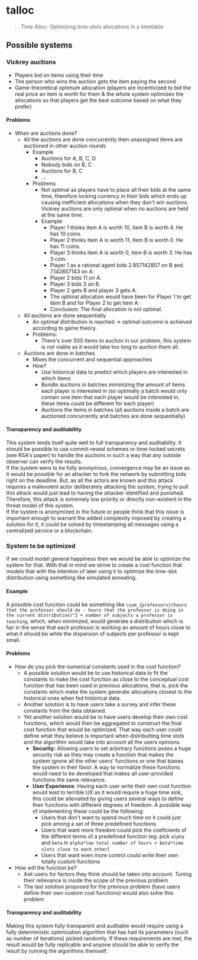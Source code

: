 # talloc
> Time Alloc: Optimizing time-slots allocations in a timetable

## Possible systems
### Vickrey auctions
- Players bid on items using their time
- The person who wins the auction gets the item paying the second  
- Game-theoretical optimum allocation (players are incentivized to bid the real price an item is worth for them & the whole system optimizes the allocations so that players get the best outcome based on what they prefer)
#### Problems
- When are auctions done?
  - All the auctions are done concurrently then unassigned items are auctioned in other auction rounds
    - Example
      - Auctions for A, B, C, D
      - Nobody bids on B, C
      - Auctions for B, C
      - ...
    - Problems
      - Not optimal as players have to place all their bids at the same time, therefore locking currency in their bids which ends up causing inefficient allocations when they don't win auctions. Vickrey auctions are only optimal when no auctions are held at the same time.
      - Example
        - Player 1 thinks item A is worth 10, item B is worth 4. He has 10 coins.
        - Player 2 thinks item A is worth 11, item B is worth 0. He has 11 coins.
        - Player 3 thinks item A is worth 0, item B is worth 3. He has 3 coin.
        - Player 1 as a rational agent bids 2.857142857 on B and 7.142857143 on A.
        - Player 2 bids 11 on A.
        - Player 3 bids 3 on B.
        - Player 2 gets B and player 3 gets A.
        - The optimal allocation would have been for Player 1 to get item B and for Player 2 to get item A.
        - Conclusion: The final allocation is not optimal.
  - All auctions are done sequentially
    - An optimal distribution is reached -> optimal outcome is achieved according to game theory.
    - Problems:
      - There's over 500 items to auction in our problem, this system is not viable as it would take too long to auction them all.
  - Auctions are done in batches
    - Mixes the concurrent and sequential approaches
    - How?
      - Use historical data to predict which players are interested in which items
      - Bundle auctions in batches minimizing the amount of items each player is interested in (so optimally a batch would only contain one item that each player would be interested in, these items could be different for each player)
      - Auctions the items in batches (all auctions inside a batch are auctioned concurrently and batches are done sequentially)
#### Transparency and auditability
This system lends itself quite well to full transparency and auditability. It should be possible to use commit-reveal schemes or time-locked secrets (see RSA's paper) to handle the auctions in such a way that any outside observer can verify the results.  
If the system were to be fully anonymous, convergence may be an issue as it would be possible for an attacker to fork the network by submitting bids right on the deadline. But, as all the actors are known and this attack requires a malevolent actor deliberately attacking the system, trying to pull this attack would just lead to having the attacker identified and punished. Therefore, this attack is extremely low priority or directly non-existent in the threat model of this system.  
If the system is anonymized in the future or people think that this issue is important enough to warrant the added complexity imposed by creating a solution for it, it could be solved by timestamping all messages using a centralized service or a blockchain.

### System to be optimized
If we could model general happiness then we would be able to optimize the system for that. With that in mind we strive to create a cost function that models that with the intention of later using it to optimize the time-slot distribution using something like simulated annealing.
#### Example
A possible cost function could be something like `\sum_{professors}(hours that the professor should do - hours that the professor is doing in the current distribution)^2 + number of subjects a professor is teaching`, which, when minimized, would generate a distribution which is fair in the sense that each professor is working an amount of hours close to what it should be while the dispersion of subjects per professor is kept small.
#### Problems
- How do you pick the numerical constants used in the cost function?
  - A possible solution would be to use historical data to fit the constants to make the cost function as close to the conceptual cost function that has been used in previous allocations, that is, pick the constants which make the system generate allocations closest to the historical ones when fed historical data.
  - Another solution is to have users take a survey and infer these constants from the data obtained.
  - Yet another solution would be to have users develop their own cost functions, which would then be aggregated to construct the final cost function that would be optimized. That way each user could define what they believe is important when distributting time slots and the algorithm would take into account all the users opinions.
    - **Security:** Allowing users to set arbirtrary functions poses a huge security risk as they may create a function that makes the system ignore all the other users' functions or one that biases the system in their favor. A way to normalize these functions would need to be developed that makes all user-provided functions the same relevance.
    - **User Experience**: Having each user write their own cost function would lead to terrible UX as it would require a huge time sink, this could be alleviated by giving users several ways to define their functions with different degrees of freedom. A possible way of implementing these could be the following:
      - Users that don't want to spend much time on it could just pick among a set of three predefined functions
      - Users that want more freedom could pick the coeficients of the different terms of a predefined function (eg: pick `alpha` and `beta` in `alpha*low total number of hours + beta*time slots close to each other`)
      - Users that want even more control could write their own totally custom functions
- How will the function be?
  - Ask users for factors they think should be taken into account. Tuning their rellevance is inside the scope of the previous problem
  - The last solution proposed for the previous problem (have users define their own custom cost functions) would also solve this problem
#### Transparency and auditability
Making this system fully transparent and auditable would require using a fully deterministic optimization algorithm that has had its parameters (such as number of iterations) picked randomly. If these requirements are met, the result would be fully replicable and anyone should be able to verify the result by running the algorithms themself.
